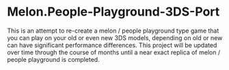 # Melon.People-Playground-3DS-Port
This is an attempt to re-create a melon / people playground type game that you can play on your old or even new 3DS models, depending on old or new can have significant performance differences. This project will be updated over time through the course of months until a near exact replica of melon / people playground is completed.

